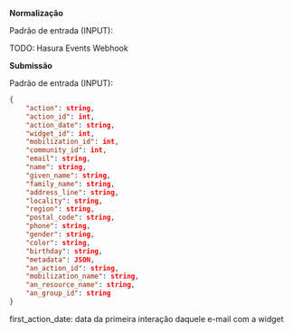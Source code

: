 **Normalização**

Padrão de entrada (INPUT):

TODO: Hasura Events Webhook

**Submissão**

Padrão de entrada (INPUT):

```json
{
    "action": string,
    "action_id": int,
    "action_date": string,
    "widget_id": int,
    "mobilization_id": int,
    "community_id": int,
    "email": string,
    "name": string,
    "given_name": string,
    "family_name": string,
    "address_line": string,
    "locality": string,
    "region": string,
    "postal_code": string,
    "phone": string,
    "gender": string,
    "color": string,
    "birthday": string,
    "metadata": JSON,
    "an_action_id": string,
    "mobilization_name": string,
    "an_resource_name": string,
    "an_group_id": string
}
```

first_action_date: data da primeira interação daquele e-mail com a widget


